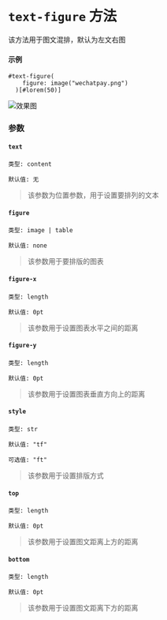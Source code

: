 # `text-figure` 方法

该方法用于图文混排，默认为左文右图

#### 示例
```typst
#text-figure(
    figure: image("wechatpay.png")
  )[#lorem(50)]
```
![效果图](/tf.png)

### 参数

#### `text`

`类型: content`

`默认值: 无`

>该参数为位置参数，用于设置要排列的文本

#### `figure`

`类型: image | table`

`默认值: none`

>该参数用于要排版的图表

#### `figure-x`

`类型: length`

`默认值: 0pt`

>该参数用于设置图表水平之间的距离

#### `figure-y`

`类型: length`

`默认值: 0pt`

>该参数用于设置图表垂直方向上的距离

#### `style`

`类型: str`

`默认值: "tf"`

`可选值: "ft"`

>该参数用于设置排版方式

#### `top`

`类型: length`

`默认值: 0pt`

>该参数用于设置图文距离上方的距离

#### `bottom`

`类型: length`

`默认值: 0pt`

>该参数用于设置图文距离下方的距离